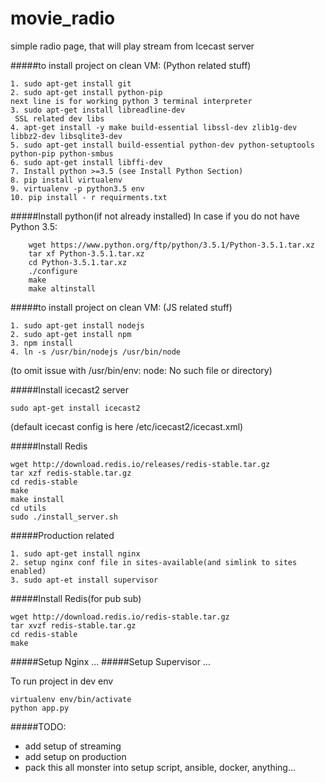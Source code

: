 # movie_radio
simple radio page, that will play stream from Icecast server

#####to install project on clean VM:
(Python related stuff)


```
1. sudo apt-get install git
2. sudo apt-get install python-pip
next line is for working python 3 terminal interpreter
3. sudo apt-get install libreadline-dev
 SSL related dev libs
4. apt-get install -y make build-essential libssl-dev zlib1g-dev libbz2-dev libsqlite3-dev
5. sudo apt-get install build-essential python-dev python-setuptools python-pip python-smbus
6. sudo apt-get install libffi-dev
7. Install python >=3.5 (see Install Python Section)
8. pip install virtualenv
9. virtualenv -p python3.5 env
10. pip install - r requirments.txt
```
#####Install python(if not already installed)
In case if you do not  have Python 3.5:
```
    wget https://www.python.org/ftp/python/3.5.1/Python-3.5.1.tar.xz
    tar xf Python-3.5.1.tar.xz
    cd Python-3.5.1.tar.xz
    ./configure
    make
    make altinstall
```


#####to install project on clean VM:
(JS related stuff)

```
1. sudo apt-get install nodejs
2. sudo apt-get install npm
3. npm install
4. ln -s /usr/bin/nodejs /usr/bin/node
```
(to omit issue with /usr/bin/env: node: No such file or directory)
 
#####Install icecast2 server
```
sudo apt-get install icecast2
```
(default icecast config is here /etc/icecast2/icecast.xml)

#####Install Redis
```
wget http://download.redis.io/releases/redis-stable.tar.gz
tar xzf redis-stable.tar.gz
cd redis-stable
make
make install
cd utils
sudo ./install_server.sh
```


#####Production related
```
1. sudo apt-get install nginx
2. setup nginx conf file in sites-available(and simlink to sites enabled)
3. sudo apt-et install supervisor  
```
#####Install Redis(for pub sub)
```
wget http://download.redis.io/redis-stable.tar.gz
tar xvzf redis-stable.tar.gz
cd redis-stable
make
```

#####Setup Nginx
...
#####Setup Supervisor
...

To run project in dev env

```
virtualenv env/bin/activate
python app.py
```
#####TODO:
 - add setup of streaming
 - add setup on production
 - pack this all monster into setup script, ansible, docker, anything...
